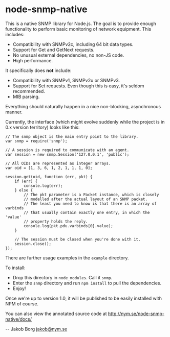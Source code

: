 node-snmp-native
================

This is a native SNMP library for Node.js. The goal is to provide
enough functionality to perform basic monitoring of network equipment. This
includes:

 - Compatibility with SNMPv2c, including 64 bit data types.
 - Support for Get and GetNext requests.
 - No unusual external dependencies, no non-JS code.
 - High performance.

It specifically does **not** include:

 - Compatibility with SNMPv1, SNMPv2u or SNMPv3.
 - Support for Set requests. Even though this is easy, it's seldom recommended.
 - MIB parsing.

Everything should naturally happen in a nice non-blocking, asynchronous manner.

Currently, the interface (which might evolve suddenly while the project is in
0.x version territory) looks like this:

    // The snmp object is the main entry point to the library.
    var snmp = require('snmp');
    
    // A session is required to communicate with an agent.
    var session = new snmp.Session('127.0.0.1', 'public');
    
    // All OIDs are represented as integer arrays.
    var oid = [1, 3, 6, 1, 2, 1, 1, 1, 0];
    
    session.get(oid, function (err, pkt) {
        if (err) {
            console.log(err);
        } else {
            // The pkt parameter is a Packet instance, which is closely
            // modelled after the actual layout of an SNMP packet.
            // The least you need to know is that there is an array of varbinds
            // that usually contain exactly one entry, in which the 'value'
            // property holds the reply.
            console.log(pkt.pdu.varbinds[0].value);
        }
    
        // The session must be closed when you're done with it.
        session.close();
    });

There are further usage examples in the `example` directory.

To install:

 - Drop this directory in `node_modules`. Call it `snmp`.
 - Enter the `snmp` directory and run `npm install` to pull the dependencies.
 - Enjoy!

Once we're up to version 1.0, it will be published to be easily installed with
NPM of course.

You can also view the annotated source code at http://nym.se/node-snmp-native/docs/

-- 
Jakob Borg
jakob@nym.se
